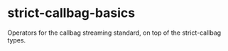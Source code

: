 # strict-callbag-basics

Operators for the callbag streaming standard, on top of the strict-callbag
types.
